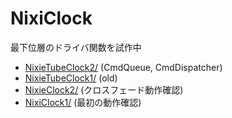 # NixiClock

最下位層のドライバ関数を試作中

* [NixieTubeClock2/](NixieTubeClock2/) (CmdQueue, CmdDispatcher)
* [NixieTubeClock1/](NixieTubeClock1/) (old)
* [NixieClock2/](NixieClock2/) (クロスフェード動作確認)
* [NixiClock1/](NixiClock1/) (最初の動作確認)
